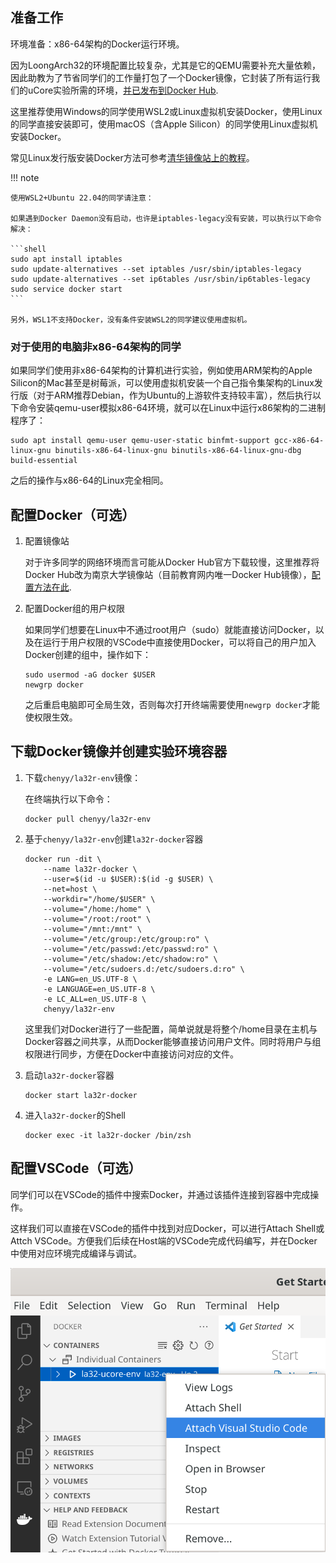 ## 准备工作

环境准备：x86-64架构的Docker运行环境。

因为LoongArch32的环境配置比较复杂，尤其是它的QEMU需要补充大量依赖，因此助教为了节省同学们的工作量打包了一个Docker镜像，它封装了所有运行我们的uCore实验所需的环境，[并已发布到Docker Hub](https://hub.docker.com/r/chenyy/la32r-env).

这里推荐使用Windows的同学使用WSL2或Linux虚拟机安装Docker，使用Linux的同学直接安装即可，使用macOS（含Apple Silicon）的同学使用Linux虚拟机安装Docker。

常见Linux发行版安装Docker方法可参考[清华镜像站上的教程](https://mirrors.tuna.tsinghua.edu.cn/help/docker-ce/)。

!!! note

    使用WSL2+Ubuntu 22.04的同学请注意：

    如果遇到Docker Daemon没有启动，也许是iptables-legacy没有安装，可以执行以下命令解决：

    ```shell
    sudo apt install iptables
    sudo update-alternatives --set iptables /usr/sbin/iptables-legacy
    sudo update-alternatives --set ip6tables /usr/sbin/ip6tables-legacy
    sudo service docker start
    ```
    
    另外，WSL1不支持Docker，没有条件安装WSL2的同学建议使用虚拟机。

### 对于使用的电脑非x86-64架构的同学

如果同学们使用非x86-64架构的计算机进行实验，例如使用ARM架构的Apple Silicon的Mac甚至是树莓派，可以使用虚拟机安装一个自己指令集架构的Linux发行版（对于ARM推荐Debian，作为Ubuntu的上游软件支持较丰富），然后执行以下命令安装qemu-user模拟x86-64环境，就可以在Linux中运行x86架构的二进制程序了：

```shell
sudo apt install qemu-user qemu-user-static binfmt-support gcc-x86-64-linux-gnu binutils-x86-64-linux-gnu binutils-x86-64-linux-gnu-dbg build-essential
```

之后的操作与x86-64的Linux完全相同。

## 配置Docker（可选）

1. 配置镜像站

    对于许多同学的网络环境而言可能从Docker Hub官方下载较慢，这里推荐将Docker Hub改为南京大学镜像站（目前教育网内唯一Docker Hub镜像），[配置方法在此](https://mirror.nju.edu.cn/help/docker-hub).

2. 配置Docker组的用户权限

    如果同学们想要在Linux中不通过root用户（sudo）就能直接访问Docker，以及在运行于用户权限的VSCode中直接使用Docker，可以将自己的用户加入Docker创建的组中，操作如下：

    ```shell
    sudo usermod -aG docker $USER
    newgrp docker
    ```

    之后重启电脑即可全局生效，否则每次打开终端需要使用`newgrp docker`才能使权限生效。

## 下载Docker镜像并创建实验环境容器

1. 下载`chenyy/la32r-env`镜像：

    在终端执行以下命令：

    ```shell
    docker pull chenyy/la32r-env
    ```

2. 基于`chenyy/la32r-env`创建`la32r-docker`容器

    ```shell
    docker run -dit \
        --name la32r-docker \
        --user=$(id -u $USER):$(id -g $USER) \
        --net=host \
        --workdir="/home/$USER" \
        --volume="/home:/home" \
        --volume="/root:/root" \
        --volume="/mnt:/mnt" \
        --volume="/etc/group:/etc/group:ro" \
        --volume="/etc/passwd:/etc/passwd:ro" \
        --volume="/etc/shadow:/etc/shadow:ro" \
        --volume="/etc/sudoers.d:/etc/sudoers.d:ro" \
        -e LANG=en_US.UTF-8 \
        -e LANGUAGE=en_US.UTF-8 \
        -e LC_ALL=en_US.UTF-8 \
        chenyy/la32r-env
    ```

    这里我们对Docker进行了一些配置，简单说就是将整个/home目录在主机与Docker容器之间共享，从而Docker能够直接访问用户文件。同时将用户与组权限进行同步，方便在Docker中直接访问对应的文件。

3. 启动`la32r-docker`容器

    ```shell
    docker start la32r-docker
    ```

4. 进入`la32r-docker`的Shell

    ```shell
    docker exec -it la32r-docker /bin/zsh
    ```

## 配置VSCode（可选）

同学们可以在VSCode的插件中搜索Docker，并通过该插件连接到容器中完成操作。

这样我们可以直接在VSCode的插件中找到对应Docker，可以进行Attach Shell或Attch VSCode。方便我们后续在Host端的VSCode完成代码编写，并在Docker中使用对应环境完成编译与调试。

![../img/vscode-docker.png](../img/vscode-docker.png)